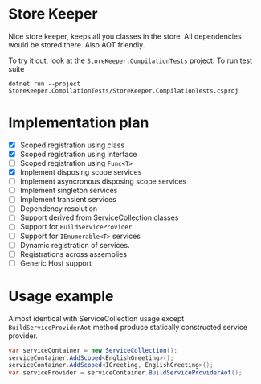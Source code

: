 Store Keeper
============

Nice store keeper, keeps all you classes in the store. All dependencies would be stored there. Also AOT friendly.

To try it out, look at the `StoreKeeper.CompilationTests` project.
To run test suite

    dotnet run --project StoreKeeper.CompilationTests/StoreKeeper.CompilationTests.csproj 

# Implementation plan

- [x] Scoped registration using class
- [x] Scoped registration using interface
- [ ] Scoped registration using `Func<T>`
- [x] Implement disposing scope services
- [ ] Implement asyncronous disposing scope services
- [ ] Implement singleton services
- [ ] Implement transient services
- [ ] Dependency resolution
- [ ] Support derived from ServiceCollection classes
- [ ] Support for `BuildServiceProvider`
- [ ] Support for `IEnumerable<T>` services
- [ ] Dynamic registration of services.
- [ ] Registrations across assemblies
- [ ] Generic Host support

# Usage example

Almost identical with ServiceCollection usage except `BuildServiceProviderAot` method produce statically constructed service provider.

```csharp
var serviceContainer = new ServiceCollection();
serviceContainer.AddScoped<EnglishGreeting>();
serviceContainer.AddScoped<IGreeting, EnglishGreeting>();
var serviceProvider = serviceContainer.BuildServiceProviderAot();
```

